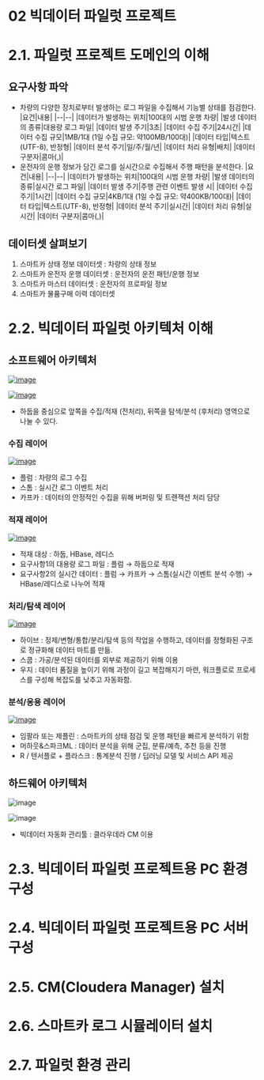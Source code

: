 # 02 빅데이터 파일럿 프로젝트

# 2.1. 파일럿 프로젝트 도메인의 이해
## 요구사항 파악
  + 차량의 다양한 장치로부터 발생하는 로그 파일을 수집해서 기능별 상태를 점검한다.
    |요건|내용|
    |--|--|
    |데이터가 발생하는 위치|100대의 시범 운행 차량|
    |발생 데이터의 종류|대용량 로그 파일|
    |데이터 발생 주기|3초|
    |데이터 수집 주기|24시간|
    |데이터 수집 규모|1MB/1대 (1일 수집 규모: 약100MB/100대)|
    |데이터 타입|텍스트(UTF-8), 반정형|
    |데이터 분석 주기|일/주/월/년|
    |데이터 처리 유형|배치|
    |데이터 구분자|콤마(,)|
  + 운전자의 운행 정보가 담긴 로그를 실시간으로 수집해서 주행 패턴을 분석한다.
    |요건|내용|
    |--|--|
    |데이터가 발생하는 위치|100대의 시범 운행 차량|
    |발생 데이터의 종류|실시간 로그 파일|
    |데이터 발생 주기|주행 관련 이벤트 발생 시|
    |데이터 수집 주기|1시간|
    |데이터 수집 규모|4KB/1대 (1일 수집 규모: 약400KB/100대)|
    |데이터 타입|텍스트(UTF-8), 반정형|
    |데이터 분석 주기|실시간|
    |데이터 처리 유형|실시간|
    |데이터 구분자|콤마(,)|
## 데이터셋 살펴보기
1. 스마트카 상태 정보 데이터셋 : 차량의 상태 정보
2. 스마트카 운전자 운행 데이터셋 : 운전자의 운전 패턴/운행 정보
3. 스마트카 마스터 데이터셋 : 운전자의 프로파일 정보
4. 스마트카 물품구매 이력 데이터셋 

# 2.2. 빅데이터 파일럿 아키텍처 이해
## 소프트웨어 아키텍처
[![image](https://github.com/led156/TIL/assets/67251510/0a187158-5e63-4281-8023-761587505a3f)](https://ldy0212.tistory.com/entry/%EB%B9%85%EB%8D%B0%EC%9D%B4%ED%84%B0-%EC%86%8C%ED%94%84%ED%8A%B8%EC%9B%A8%EC%96%B4-%EC%95%84%ED%82%A4%ED%85%8D%EC%B2%98?category=725016)


[![image](https://github.com/led156/TIL/assets/67251510/fcf7b1b5-1426-47c5-9600-faf6adcfa860)](https://ldy0212.tistory.com/entry/%EB%B9%85%EB%8D%B0%EC%9D%B4%ED%84%B0-%EC%86%8C%ED%94%84%ED%8A%B8%EC%9B%A8%EC%96%B4-%EC%95%84%ED%82%A4%ED%85%8D%EC%B2%98?category=725016)
- 하둡을 중심으로 앞쪽을 수집/적재 (전처리), 뒤쪽을 탐색/분석 (후처리) 영역으로 나눌 수 있다.

### 수집 레이어
[![image](https://github.com/led156/TIL/assets/67251510/a5dfd0c5-1a26-4d8e-a714-499adc81a5a9)](https://ldy0212.tistory.com/entry/%EB%B9%85%EB%8D%B0%EC%9D%B4%ED%84%B0-%EC%86%8C%ED%94%84%ED%8A%B8%EC%9B%A8%EC%96%B4-%EC%95%84%ED%82%A4%ED%85%8D%EC%B2%98-%EB%A0%88%EC%9D%B4%EC%96%B4-%EB%B3%84)
- 플럼 : 차량의 로그 수집
- 스톰 : 실시간 로그 이벤트 처리
- 카프카 : 데이터의 안정적인 수집을 위해 버퍼링 및 트랜잭션 처리 담당


### 적재 레이어
[![image](https://github.com/led156/TIL/assets/67251510/cea179a7-9c56-47c6-9322-ef48943aa262)](https://ldy0212.tistory.com/entry/%EB%B9%85%EB%8D%B0%EC%9D%B4%ED%84%B0-%EC%86%8C%ED%94%84%ED%8A%B8%EC%9B%A8%EC%96%B4-%EC%95%84%ED%82%A4%ED%85%8D%EC%B2%98-%EB%A0%88%EC%9D%B4%EC%96%B4-%EB%B3%84)
- 적재 대상 : 하둡, HBase, 레디스
- 요구사항1의 대용량 로그 파일 : 플럼 → 하둡으로 적재
- 요구사항2의 실시간 데이터 : 플럼 → 카프카 → 스톰(실시간 이벤트 분석 수행) → HBase/레디스로 나누어 적재

### 처리/탐색 레이어
[![image](https://github.com/led156/TIL/assets/67251510/ee9de335-e56d-4d26-a029-29dc8cbcc9b4)](https://ldy0212.tistory.com/entry/%EB%B9%85%EB%8D%B0%EC%9D%B4%ED%84%B0-%EC%86%8C%ED%94%84%ED%8A%B8%EC%9B%A8%EC%96%B4-%EC%95%84%ED%82%A4%ED%85%8D%EC%B2%98-%EB%A0%88%EC%9D%B4%EC%96%B4-%EB%B3%84)
- 하이브 : 정제/변형/통합/분리/탐색 등의 작업을 수행하고, 데이터를 정형화된 구조로 정규화해 데이터 마트를 만듦.
- 스쿱 : 가공/분석된 데이터를 외부로 제공하기 위해 이용
- 우지 : 데이터 품질을 높이기 위해 과정이 길고 복잡해지기 마련, 워크플로로 프로세스를 구성해 복잡도를 낮추고 자동화함.


### 분석/응용 레이어
[![image](https://github.com/led156/TIL/assets/67251510/7422bc90-4091-4be7-a05b-3d50bbc24381)](https://ldy0212.tistory.com/entry/%EB%B9%85%EB%8D%B0%EC%9D%B4%ED%84%B0-%EC%86%8C%ED%94%84%ED%8A%B8%EC%9B%A8%EC%96%B4-%EC%95%84%ED%82%A4%ED%85%8D%EC%B2%98-%EB%A0%88%EC%9D%B4%EC%96%B4-%EB%B3%84)
- 임팔라 또는 제플린 : 스마트카의 상태 점검 및 운행 패턴을 빠르게 분석하기 위함
- 머하웃&스파크ML : 데이터 분석을 위해 군집, 분류/예측, 추천 등을 진행
- R / 텐서플로 + 플라스크 : 통계분석 진행 / 딥러닝 모델 및 서비스 API 제공


## 하드웨어 아키텍처
![image](https://github.com/led156/TIL/assets/67251510/b97aa8af-2534-4130-b2b4-827282f0eae6)

![image](https://github.com/led156/TIL/assets/67251510/8cf915de-0ea2-4f2f-a037-fdc3513ad671)
- 빅데이터 자동화 관리툴 : 클라우데라 CM 이용


# 2.3. 빅데이터 파일럿 프로젝트용 PC 환경 구성



# 2.4. 빅데이터 파일럿 프로젝트용 PC 서버 구성



# 2.5. CM(Cloudera Manager) 설치



# 2.6. 스마트카 로그 시뮬레이터 설치


# 2.7. 파일럿 환경 관리




